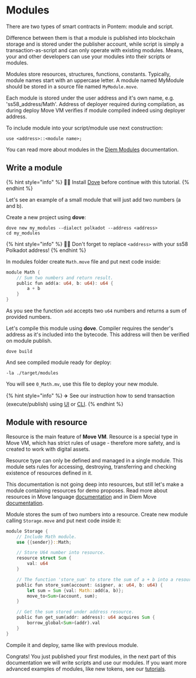 # Modules

There are two types of smart contracts in Pontem: module and script.

Difference between them is that a module is published into blockchain storage and is stored under the publisher account, while script is simply a transaction-as-script and can only operate with existing modules. Means, your and other developers can use your modules into their scripts or modules.

Modules store resources, structures, functions, constants. Typically, module names start with an uppercase letter. A module named MyModule should be stored in a source file named `MyModule.move`.

Each module is stored under the user address and it's own name, e.g. 'ss58_address/Math'. Address of deployer required during compilation, as during deploy Move VM verifies if module compiled indeed using deployer address.

To include module into your script/module use next construction:

```text
use <address>::<module name>;
```

You can read more about modules in the [Diem Modules](https://developers.diem.com/docs/move/move-modules-and-scripts/) documentation.

## Write a module

{% hint style="info" %}
🧙‍♂️ Install [Dove](./compiler_&_toolset.md) before continue with this tutorial.
{% endhint %}

Let's see an example of a small module that will just add two numbers \(a and b\).

Create a new project using **dove**:

```text
dove new my_modules --dialect polkadot --address <address>
cd my_modules
```

{% hint style="info" %}
🧙‍♂️ Don't forget to replace `<address>` with your ss58 Polkadot address!
{% endhint %}

In modules folder create `Math.move` file and put next code inside:

```rust
module Math {
    // Sum two numbers and return result.
    public fun add(a: u64, b: u64): u64 {
        a + b
    }
}
```

As you see the function `add` accepts two `u64` numbers and returns a sum of provided numbers.

Let's compile this module using **dove**. Compiler requires the sender's address as it's included into the bytecode. This address will then be verified on module publish.

```text
dove build
```

And see compiled module ready for deploy:

```text
-la ./target/modules
```

You will see `0_Math.mv`, use this file to deploy your new module.

{% hint style="info" %}
✈️ See our instruction how to send transaction (execute/publish) using [UI](../getting_started/ui.md) or [CLI](../getting_started/cli.md).
{% endhint %}

## Module with resource

Resource is the main feature of **Move VM**. Resource is a special type in Move VM, which has strict rules of usage - therefore more safety, and is created to work with digital assets.

Resource type can only be defined and managed in a single module. This module sets rules for accessing, destroying, transferring and checking existence of resources defined in it.

This documentation is not going deep into resources, but still let's make a module containing resources for demo proposes. Read more about resources in Move language [documentation](../lang/resources.md) and in Diem Move [documentation](https://developers.diem.com/docs/move/move-structs-and-resources).

Module stores the sum of two numbers into a resource. Create new module calling `Storage.move` and put next code inside it:

```rust
module Storage {
    // Include Math module.
    use {{sender}}::Math;

    // Store U64 number into resource.
    resource struct Sum {
        val: u64
    }

    // The function 'store_sum' to store the sum of a + b into a resource.
    public fun store_sum(account: &signer, a: u64, b: u64) {
        let sum = Sum {val: Math::add(a, b)};
        move_to<Sum>(account, sum);
    }

    // Get the sum stored under address resource.
    public fun get_sum(addr: address): u64 acquires Sum {
        borrow_global<Sum>(addr).val
    }
}
```

Compile it and deploy, same like with previous module.

Congrats! You just published your first modules, in the next part of this documentation we will write scripts and use our modules.
If you want more advanced examples of modules, like new tokens, see our [tutorials](/tutorials/README.md).
